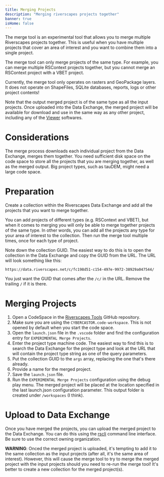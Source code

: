 ```yaml
---
title: Merging Projects
description: "Merging riverscapes projects together"
banner: true
isHome: false
---
```


The merge tool is an experimental tool that allows you to merge multiple Riverscapes projects together. This is useful when you have multiple projects that cover an area of interest and you want to combine them into a single project. 

The merge tool can only merge projects of the same type. For example, you can merge multiple RSContext projects together, but you cannot merge an RSContext project with a VBET project.

Currently, the merge tool only operates on rasters and GeoPackage layers. It does not operate on ShapeFiles, SQLite databases, reports, logs or other project contents!

Note that the output merged project is of the same type as all the input projects. Once uploaded into the Data Exchange, the merged project will be available for download and use in the same way as any other project, including any of the [Viewer](https://viewer.riverscapes.net) softwares.

# Considerations

The merge process downloads each individual project from the Data Exchange, merges them together. You need sufficient disk space on the code space to store all the projects that you are merging together, as well as the merged output. Big project types, such as tauDEM, might need a large code space. 

# Preparation

Create a collection within the Riverscapes Data Exchange and add all the projects that you want to merge together.

You can add projects of different types (e.g. RSContext and VBET), but when it comes to merging you will only be able to merge together projects of the same type. In other words, you can add all the projects any type for your area of interest to the collection. Then run the merge tool multiple times, once for each type of project.

Note down the collection GUID. The easiest way to do this is to open the collection in the Data Exchange and copy the GUID from the URL. The URL will look something like this:

```
https://data.riverscapes.net/c/fc198d51-c154-497e-9972-38929a047544/
```

You just want the GUID that comes after the `/c/` in the URL. Remove the trailing `/` if it is there.

# Merging Projects

1. Open a CodeSpace in the [Riverscapes Tools](https://github.com/Riverscapes/riverscapes-tools) GitHub repository.
1. Make sure you are using the `CYBERCASTOR.code-workspace`. This is not opened by default when you start the code space.
1. Open the `launch.json` file in the `.vscode` folder and find the configuration entry for `EXPERIMENTAL Merge Projects`.
  1. Enter the project type machine code. The easiest way to find this is to search the Data Exchange for the project type and look at the URL that will contain the project type string as one of the query parameters.
  1. Put the collection GUID to the `args` array, replacing the one that's there already.
  1. Provide a name for the merged project.
1. Save the `launch.json` file.
1. Run the `EXPERIMENTAL Merge Projects` configuration using the debug play menu. The merged project will be placed at the location specified in the last launch.json configuration parameter. This output folder is created under `/workspaces` (I think).

# Upload to Data Exchange

Once you have merged the projects, you can upload the merged project to the Data Exchange. You can do this using the [rscli](https://developer.riverscapes.net/dev-tools/rscli/) command line interface. Be sure to use the correct owning organization.

**WARNING**: Onced the merged project is uploaded, it's tempting to add it to the same collection as the input projects (after all, it's the same area of interest). However, this will cause the merge tool to try to merge the merged project with the input projects should you need to re-run the merge tool! It's better to create a new collection for the merged project(s).